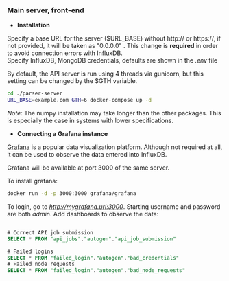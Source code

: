 ### Main server, front-end


* **Installation**  

Specify a base URL for the server ($URL_BASE) without http:// or https://, if not provided, it will be taken as "0.0.0.0" . This change is **required** in order to
avoid connection errors with InfluxDB.    
Specify InfluxDB, MongoDB credentials, defaults are shown in the *.env* file 


By default, the API server is run using 4 threads via gunicorn, but this setting can be changed by the $GTH variable.


```bash
cd ./parser-server
URL_BASE=example.com GTH=6 docker-compose up -d
```

*Note*: The numpy installation may take longer than the other packages. This is especially the case in systems with lower specifications.





* **Connecting a Grafana instance**

[Grafana](http://docs.grafana.org/) is a popular data visualization platform. Although not required at all, it can be used to observe the data entered into InfluxDB.


Grafana will be available at port 3000 of the same server.


To install grafana:

```bash
docker run -d -p 3000:3000 grafana/grafana
```

To login, go to *http://mygrafana.url:3000*. Starting username and password are both *admin*.
Add dashboards to observe the data:


```sql

# Correct API job submission
SELECT * FROM "api_jobs"."autogen"."api_job_submission"

# Failed logins
SELECT * FROM "failed_login"."autogen"."bad_credentials"
# Failed node requests
SELECT * FROM "failed_login"."autogen"."bad_node_requests"
```



